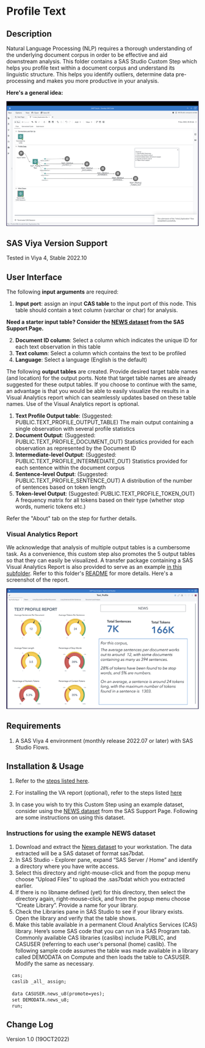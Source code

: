 # Profile Text

## Description
Natural Language Processing (NLP) requires a thorough understanding of the underlying document corpus in order to be effective and aid downstream analysis.  This folder contains a SAS Studio Custom Step which helps you profile text within a document corpus and understand its linguistic structure.  This helps you identify outliers, determine data pre-processing and makes you more productive in your analysis.  

**Here's a general idea:**

![Text Profile Flow](./img/general-idea-flow.png)

## SAS Viya Version Support
Tested in Viya 4, Stable 2022.10

## User Interface

The following **input arguments** are required:
1. **Input port**: assign an input **CAS table** to the input port of this node. This table should contain a text column (varchar or char) for analysis.

**Need a starter input table?  Consider the [NEWS dataset](https://support.sas.com/documentation/prod-p/visual-text-analytics/news-nov2019.zip) from the SAS Support Page.**

2. **Document ID column**: Select a column which indicates the unique ID for each text observation in this table
3. **Text column**: Select a column which contains the text to be profiled
4. **Language**: Select a language (English is the default)

The following **output tables** are created. Provide desired target table names (and location) for the output ports. Note that target table names are already suggested for these output tables.  If you choose to continue with the same, an advantage is that you would be able to easily visualize the results in a Visual Analytics report which can seamlessly updates based on these table names. Use of the Visual Analytics report is optional.

1. **Text Profile Output table**: (Suggested: PUBLIC.TEXT_PROFILE_OUTPUT_TABLE) The main output containing a single observation with several profile statistics
2. **Document Output**: (Suggested: PUBLIC.TEXT_PROFILE_DOCUMENT_OUT) Statistics provided for each observation as represented by the Document ID
3. **Intermediate-level Output**: (Suggested: PUBLIC.TEXT_PROFILE_INTERMEDIATE_OUT) Statistics provided for each sentence within the document corpus
4. **Sentence-level Output**: (Suggested: PUBLIC.TEXT_PROFILE_SENTENCE_OUT) A distribution of the number of sentences based on token length
5. **Token-level Output**: (Suggested: PUBLIC.TEXT_PROFILE_TOKEN_OUT) A frequency matrix for all tokens based on their type (whether stop words, numeric tokens etc.)

Refer the "About" tab on the step for further details.

### Visual Analytics Report 

We acknowledge that analysis of multiple output tables is a cumbersome task.  As a convenience, this custom step also promotes the 5 output tables so that they can easily be visualized.  A transfer package containing a SAS Visual Analytics Report is also provided to serve as an example [in this subfolder](./reports/). Refer to this folder's [README](./reports/README.md) for more details.  Here's a screenshot of the report.

![screenshot](./img/text-profile-report.png)


## Requirements

1. A SAS Viya 4 environment (monthly release 2022.07 or later) with SAS Studio Flows.

## Installation & Usage

1. Refer to the [steps listed here](https://github.com/sassoftware/sas-studio-custom-steps#getting-started---making-a-custom-step-from-this-repository-available-in-sas-studio).

2. For installing the VA report (optional), refer to the steps listed [here](./reports/README.md)

3. In case you wish to try this Custom Step using an example dataset, consider using the [NEWS dataset](https://support.sas.com/documentation/prod-p/visual-text-analytics/news-nov2019.zip) from the SAS Support Page. Following are some instructions on using this dataset.

### Instructions for using the example NEWS dataset

  1. Download and extract the [News dataset](https://support.sas.com/documentation/prod-p/visual-text-analytics/news-nov2019.zip) to your workstation. The data extracted will be a SAS dataset of format sas7bdat.
  2. In SAS Studio - Explorer pane, expand “SAS Server / Home” and identify a directory where you have write access.
  3. Select this directory and right-mouse-click and from the popup menu choose “Upload Files” to upload the .sas7bdat which you extracted earlier.
  4. If there is no libname defined (yet) for this directory, then select the directory again, right-mouse-click, and from the popup menu choose “Create Library”. Provide a name for your library.
  5. Check the Libraries pane in SAS Studio to see if your library exists.  Open the library and verify that the table shows.
  6. Make this table available in a permanent Cloud Analytics Services (CAS) library. Here’s some SAS code that you can run in a SAS Program tab. Commonly available CAS libraries (caslibs) include PUBLIC, and CASUSER (referring to each user's personal (home) caslib).  The following sample code assumes the table was made available in a library called DEMODATA on Compute and then loads the table to CASUSER. Modify the same as necessary.
  ```sas
    cas;
    caslib _all_ assign;
    
    data CASUSER.news_u8(promote=yes);
    set DEMODATA.news_u8;
    run;
  ```


## Change Log

Version 1.0 (19OCT2022)

